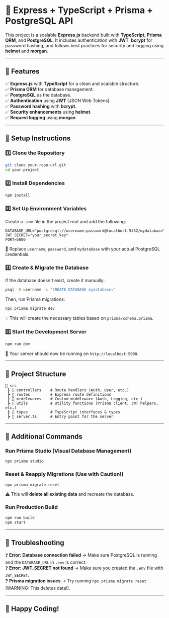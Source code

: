 # 🚀 Express + TypeScript + Prisma + PostgreSQL API

This project is a scalable **Express.js** backend built with **TypeScript**, **Prisma ORM**, and **PostgreSQL**. It includes authentication with **JWT**, **bcrypt** for password hashing, and follows best practices for security and logging using **helmet** and **morgan**.

---

## 🔹 Features
✅ **Express.js** with **TypeScript** for a clean and scalable structure.  
✅ **Prisma ORM** for database management.  
✅ **PostgreSQL** as the database.  
✅ **Authentication** using **JWT** (JSON Web Tokens).  
✅ **Password hashing** with **bcrypt**.  
✅ **Security enhancements** using **helmet**.  
✅ **Request logging** using **morgan**.  

---

## 📌 Setup Instructions

### **1️⃣ Clone the Repository**
```sh
git clone your-repo-url.git
cd your-project
```

### **2️⃣ Install Dependencies**
```sh
npm install
```

### **3️⃣ Set Up Environment Variables**
Create a `.env` file in the project root and add the following:
```env
DATABASE_URL="postgresql://username:password@localhost:5432/mydatabase"
JWT_SECRET="your_secret_key"
PORT=5000
```
🔹 Replace `username`, `password`, and `mydatabase` with your actual PostgreSQL credentials.

### **4️⃣ Create & Migrate the Database**
If the database doesn't exist, create it manually:
```sh
psql -U username -c "CREATE DATABASE mydatabase;"
```
Then, run Prisma migrations:
```sh
npx prisma migrate dev
```
💡 This will create the necessary tables based on `prisma/schema.prisma`.

### **5️⃣ Start the Development Server**
```sh
npm run dev
```
🚀 Your server should now be running on `http://localhost:5000`.

---

## 📌 Project Structure
```
📂 src
 ┣ 📂 controllers    # Route handlers (Auth, User, etc.)
 ┣ 📂 routes         # Express route definitions
 ┣ 📂 middlewares    # Custom middleware (Auth, Logging, etc.)
 ┣ 📂 utils          # Utility functions (Prisma client, JWT helpers, etc.)
 ┣ 📂 types          # TypeScript interfaces & types
 ┣ 📜 server.ts      # Entry point for the server
```

---

## 📌 Additional Commands

### **Run Prisma Studio (Visual Database Management)**
```sh
npx prisma studio
```

### **Reset & Reapply Migrations (Use with Caution!)**
```sh
npx prisma migrate reset
```
⚠️ This will **delete all existing data** and recreate the database.

### **Run Production Build**
```sh
npm run build
npm start
```

---

## 📌 Troubleshooting
❓ **Error: Database connection failed** → Make sure PostgreSQL is running and the `DATABASE_URL` in `.env` is correct.  
❓ **Error: JWT_SECRET not found** → Make sure you created the `.env` file with `JWT_SECRET`.  
❓ **Prisma migration issues** → Try running `npx prisma migrate reset` (WARNING: This deletes data!).

---

## 🎉 Happy Coding!

